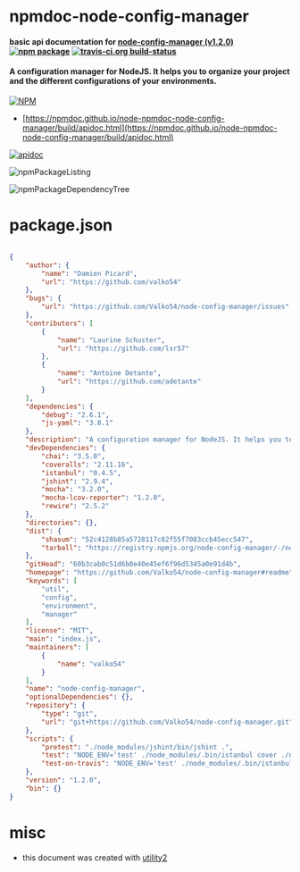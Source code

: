 # npmdoc-node-config-manager

#### basic api documentation for  [node-config-manager (v1.2.0)](https://github.com/Valko54/node-config-manager#readme)  [![npm package](https://img.shields.io/npm/v/npmdoc-node-config-manager.svg?style=flat-square)](https://www.npmjs.org/package/npmdoc-node-config-manager) [![travis-ci.org build-status](https://api.travis-ci.org/npmdoc/node-npmdoc-node-config-manager.svg)](https://travis-ci.org/npmdoc/node-npmdoc-node-config-manager)

#### A configuration manager for NodeJS. It helps you to organize your project and the different configurations of your environments.

[![NPM](https://nodei.co/npm/node-config-manager.png?downloads=true&downloadRank=true&stars=true)](https://www.npmjs.com/package/node-config-manager)

- [https://npmdoc.github.io/node-npmdoc-node-config-manager/build/apidoc.html](https://npmdoc.github.io/node-npmdoc-node-config-manager/build/apidoc.html)

[![apidoc](https://npmdoc.github.io/node-npmdoc-node-config-manager/build/screenCapture.buildCi.browser.%252Ftmp%252Fbuild%252Fapidoc.html.png)](https://npmdoc.github.io/node-npmdoc-node-config-manager/build/apidoc.html)

![npmPackageListing](https://npmdoc.github.io/node-npmdoc-node-config-manager/build/screenCapture.npmPackageListing.svg)

![npmPackageDependencyTree](https://npmdoc.github.io/node-npmdoc-node-config-manager/build/screenCapture.npmPackageDependencyTree.svg)



# package.json

```json

{
    "author": {
        "name": "Damien Picard",
        "url": "https://github.com/valko54"
    },
    "bugs": {
        "url": "https://github.com/Valko54/node-config-manager/issues"
    },
    "contributors": [
        {
            "name": "Laurine Schuster",
            "url": "https://github.com/lsr57"
        },
        {
            "name": "Antoine Detante",
            "url": "https://github.com/adetante"
        }
    ],
    "dependencies": {
        "debug": "2.6.1",
        "js-yaml": "3.8.1"
    },
    "description": "A configuration manager for NodeJS. It helps you to organize your project and the different configurations of your environments.",
    "devDependencies": {
        "chai": "3.5.0",
        "coveralls": "2.11.16",
        "istanbul": "0.4.5",
        "jshint": "2.9.4",
        "mocha": "3.2.0",
        "mocha-lcov-reporter": "1.2.0",
        "rewire": "2.5.2"
    },
    "directories": {},
    "dist": {
        "shasum": "52c4128b85a5728117c82f55f7083ccb45ecc547",
        "tarball": "https://registry.npmjs.org/node-config-manager/-/node-config-manager-1.2.0.tgz"
    },
    "gitHead": "60b3cab0c51d6b8e40e45ef6f96d5345a0e91d4b",
    "homepage": "https://github.com/Valko54/node-config-manager#readme",
    "keywords": [
        "util",
        "config",
        "environment",
        "manager"
    ],
    "license": "MIT",
    "main": "index.js",
    "maintainers": [
        {
            "name": "valko54"
        }
    ],
    "name": "node-config-manager",
    "optionalDependencies": {},
    "repository": {
        "type": "git",
        "url": "git+https://github.com/Valko54/node-config-manager.git"
    },
    "scripts": {
        "pretest": "./node_modules/jshint/bin/jshint .",
        "test": "NODE_ENV='test' ./node_modules/.bin/istanbul cover ./node_modules/.bin/_mocha test",
        "test-on-travis": "NODE_ENV='test' ./node_modules/.bin/istanbul cover ./node_modules/.bin/_mocha test && cat ./coverage/lcov.info | ./node_modules/coveralls/bin/coveralls.js"
    },
    "version": "1.2.0",
    "bin": {}
}
```



# misc
- this document was created with [utility2](https://github.com/kaizhu256/node-utility2)
